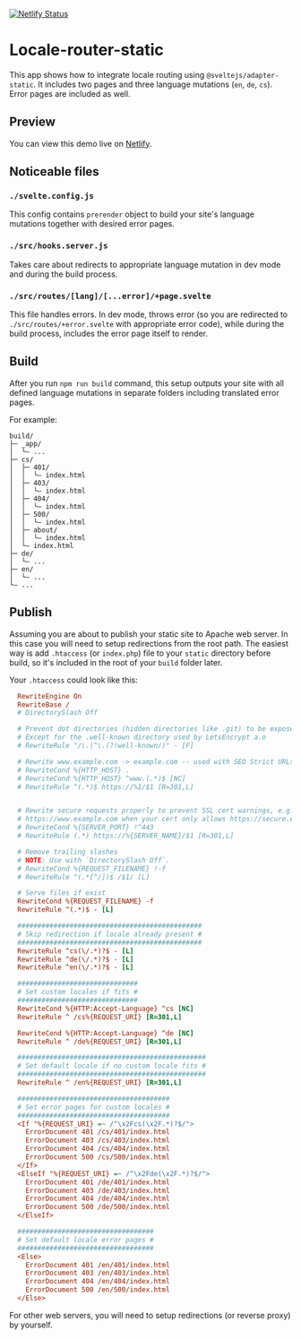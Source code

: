 [![Netlify Status](https://api.netlify.com/api/v1/badges/d9f3cafa-1da9-41ce-a20d-885e9a668c1d/deploy-status)](https://app.netlify.com/sites/locale-router-static/deploys)

# Locale-router-static
This app shows how to integrate locale routing using `@sveltejs/adapter-static`. It includes two pages and three language mutations (`en`, `de`, `cs`). Error pages are included as well.

## Preview
You can view this demo live on [Netlify](https://locale-router-static.netlify.app).

## Noticeable files

### `./svelte.config.js`
This config contains `prerender` object to build your site's language mutations together with desired error pages.

### `./src/hooks.server.js`
Takes care about redirects to appropriate language mutation in dev mode and during the build process.

### `./src/routes/[lang]/[...error]/+page.svelte`
This file handles errors. In dev mode, throws error (so you are redirected to `./src/routes/+error.svelte` with appropriate error code), while during the build process, includes the error page itself to render.

## Build
After you run `npm run build` command, this setup outputs your site with all defined language mutations in separate folders including translated error pages.

For example:
```
build/
├─ _app/
│  └– ...
├─ cs/
│  ├─ 401/
│  │  └– index.html
│  ├─ 403/
│  │  └– index.html
│  ├─ 404/
│  │  └– index.html
│  ├─ 500/
│  │  └– index.html
│  ├─ about/
│  │  └– index.html
│  └– index.html
├─ de/
│  └– ...
├─ en/
│  └– ...
└– ...
```

## Publish

Assuming you are about to publish your static site to Apache web server. In this case you will need to setup redirections from the root path. The easiest way is add `.htaccess` (or `index.php`) file to your `static` directory before build, so it's included in the root of your `build` folder later.

Your `.htaccess` could look like this:
```ini
  RewriteEngine On
  RewriteBase /
  # DirectorySlash Off

  # Prevent dot directories (hidden directories like .git) to be exposed to the public
  # Except for the .well-known directory used by LetsEncrypt a.o
  # RewriteRule "/\.|^\.(?!well-known/)" - [F]

  # Rewrite www.example.com -> example.com -- used with SEO Strict URLs plugin
  # RewriteCond %{HTTP_HOST} .
  # RewriteCond %{HTTP_HOST} ^www.(.*)$ [NC]
  # RewriteRule ^(.*)$ https://%1/$1 [R=301,L]


  # Rewrite secure requests properly to prevent SSL cert warnings, e.g. prevent 
  # https://www.example.com when your cert only allows https://secure.example.com
  # RewriteCond %{SERVER_PORT} !^443
  # RewriteRule (.*) https://%{SERVER_NAME}/$1 [R=301,L]

  # Remove trailing slashes
  # NOTE: Use with `DirectorySlash Off`.
  # RewriteCond %{REQUEST_FILENAME} !-f
  # RewriteRule ^(.*[^/])$ /$1/ [L]

  # Serve files if exist
  RewriteCond %{REQUEST_FILENAME} -f
  RewriteRule ^(.*)$ - [L]

  ##############################################
  # Skip redirection if locale already present #
  ##############################################
  RewriteRule ^cs(\/.*)?$ - [L]
  RewriteRule ^de(\/.*)?$ - [L]
  RewriteRule ^en(\/.*)?$ - [L]

  ##############################
  # Set custom locales if fits #
  ##############################
  RewriteCond %{HTTP:Accept-Language} ^cs [NC]
  RewriteRule ^ /cs%{REQUEST_URI} [R=301,L]

  RewriteCond %{HTTP:Accept-Language} ^de [NC]
  RewriteRule ^ /de%{REQUEST_URI} [R=301,L]

  ###############################################
  # Set default locale if no custom locale fits #
  ###############################################
  RewriteRule ^ /en%{REQUEST_URI} [R=301,L]

  ######################################
  # Set error pages for custom locales #
  ######################################
  <If "%{REQUEST_URI} =~ /^\x2Fcs(\x2F.*)?$/">
    ErrorDocument 401 /cs/401/index.html
    ErrorDocument 403 /cs/403/index.html
    ErrorDocument 404 /cs/404/index.html
    ErrorDocument 500 /cs/500/index.html
  </If>
  <ElseIf "%{REQUEST_URI} =~ /^\x2Fde(\x2F.*)?$/">
    ErrorDocument 401 /de/401/index.html
    ErrorDocument 403 /de/403/index.html
    ErrorDocument 404 /de/404/index.html
    ErrorDocument 500 /de/500/index.html
  </ElseIf>

  ##################################
  # Set default locale error pages #
  ##################################
  <Else>
    ErrorDocument 401 /en/401/index.html
    ErrorDocument 403 /en/403/index.html
    ErrorDocument 404 /en/404/index.html
    ErrorDocument 500 /en/500/index.html
  </Else>
```

For other web servers, you will need to setup redirections (or reverse proxy) by yourself.
